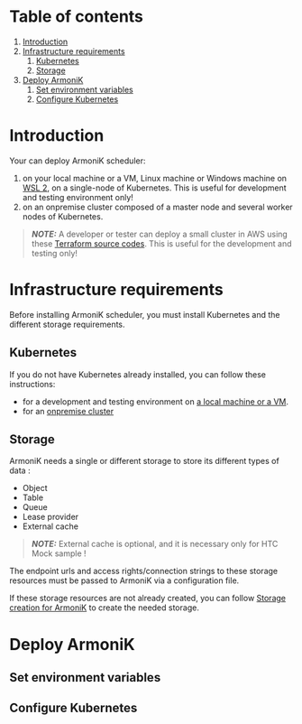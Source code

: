 # Table of contents

1. [Introduction](#introduction)
2. [Infrastructure requirements](#infrastructure-requirements)
    1. [Kubernetes](#kubernetes)
    2. [Storage](#storage)
3. [Deploy ArmoniK](#deploy-armonik)
    1. [Set environment variables](#set-environment-variables)
    2. [Configure Kubernetes](#configure-kubernetes)

# Introduction

Your can deploy ArmoniK scheduler:

1. on your local machine or a VM, Linux machine or Windows machine on [WSL 2](../wsl2.md), on a single-node of
   Kubernetes. This is useful for development and testing environment only!
2. on an onpremise cluster composed of a master node and several worker nodes of Kubernetes.

> **_NOTE:_** A developer or tester can deploy a small cluster in AWS using these [Terraform source codes](../../utils/create-cluster). This is useful for the development and testing only!

# Infrastructure requirements

Before installing ArmoniK scheduler, you must install Kubernetes and the different storage requirements.

## Kubernetes

If you do not have Kubernetes already installed, you can follow these instructions:

* for a development and testing environment on [a local machine or a VM](../kubernetes/kubernetes-on-single-node.md).
* for an [onpremise cluster](../kubernetes/kubernetes-on-cluster.md)

## Storage

ArmoniK needs a single or different storage to store its different types of data :

* Object
* Table
* Queue
* Lease provider
* External cache

> **_NOTE:_** External cache is optional, and it is necessary only for HTC Mock sample !

The endpoint urls and access rights/connection strings to these storage resources must be passed to ArmoniK via a
configuration file.

If these storage resources are not already created, you can
follow [Storage creation for ArmoniK](../../storage/README.md)
to create the needed storage.

# Deploy ArmoniK

## Set environment variables

## Configure Kubernetes